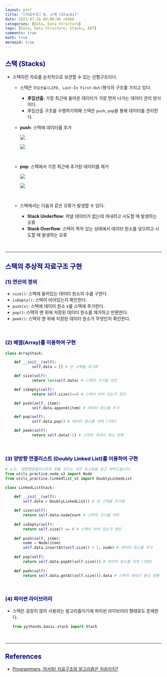 ```yaml
---
layout: post
title: "[자료구조] 8. 스택 (Stacks)"
date: 2023-07-26 00:00:00 +0900
categories: [Data, Data Structure]
tags: [Data, Data Structure, Stacks, ADT]
comments: true
math: true
mermaid: true
---
```


## <span style="color:navy">스택 (Stacks)<span>

- 스택이란 자료를 순차적으로 보관할 수 있는 선형구조이다.

  - 스택은 `후입선출(LIFO, Last-In First-Out)`형식의 구조를 가지고 있다.
      - **후입선출**: 가장 최근에 들어온 데이터가 가장 먼저 나가는 데이터 관리 방식이다.
      - 후입선출 구조를 수행하기위해 스택은 `push`, `pop`을 통해 데이터를 관리한다.
  
  - **push**: 스택에 데이터를 추가
    
      [![](https://mermaid.ink/img/eyJjb2RlIjoiICAgICAgIGZsb3djaGFydCBUQlxuICAgICAgICBjbGFzc0RlZiBncmVlbiBmaWxsOmdyZWVuLCBzdHJva2U6YmxhY2ssIHN0cm9rZS13aWR0aDoycHgsIGNvbG9yOndoaXRlXG4gICAgICAgIGNsYXNzRGVmIHJlZF93IHN0cm9rZS13aWR0aDoycHgsIGNvbG9yOnJlZFxuICAgICAgICBcbiAgICAgICAgZGF0YTFbXCJEYXRhMVwiXVxuICAgICAgICBkYXRhMV8xW0RhdGEyXTo6OnJlZF93XG4gICAgICAgIGV4aXN0X25vZGUxKFwiKOy2nCnsnoXqtazwn4-DXCIpOjo6Z3JlZW5cbiAgICAgICAgXG4gICAgICAgIHN1YmdyYXBoIFwiU3RhY2tcIlxuICAgICAgICBkYXRhMSAtLS0gZXhpc3Rfbm9kZTEgLS1cInB1c2goRGF0YTIpXCItLS0gZGF0YTFfMTtcbiAgICAgICAgZW5kIiwibWVybWFpZCI6eyJ0aGVtZSI6ImRlZmF1bHQifSwidXBkYXRlRWRpdG9yIjpmYWxzZX0)](https://mermaid-js.github.io/docs/deprecated-editor/#/edit/eyJjb2RlIjoiICAgICAgIGZsb3djaGFydCBUQlxuICAgICAgICBjbGFzc0RlZiBncmVlbiBmaWxsOmdyZWVuLCBzdHJva2U6YmxhY2ssIHN0cm9rZS13aWR0aDoycHgsIGNvbG9yOndoaXRlXG4gICAgICAgIGNsYXNzRGVmIHJlZF93IHN0cm9rZS13aWR0aDoycHgsIGNvbG9yOnJlZFxuICAgICAgICBcbiAgICAgICAgZGF0YTFbXCJEYXRhMVwiXVxuICAgICAgICBkYXRhMV8xW0RhdGEyXTo6OnJlZF93XG4gICAgICAgIGV4aXN0X25vZGUxKFwiKOy2nCnsnoXqtazwn4-DXCIpOjo6Z3JlZW5cbiAgICAgICAgXG4gICAgICAgIHN1YmdyYXBoIFwiU3RhY2tcIlxuICAgICAgICBkYXRhMSAtLS0gZXhpc3Rfbm9kZTEgLS1cInB1c2goRGF0YTIpXCItLS0gZGF0YTFfMTtcbiAgICAgICAgZW5kIiwibWVybWFpZCI6eyJ0aGVtZSI6ImRlZmF1bHQifSwidXBkYXRlRWRpdG9yIjpmYWxzZX0)

      [![](https://mermaid.ink/img/eyJjb2RlIjoiICAgICAgICBmbG93Y2hhcnQgVEJcbiAgICAgICAgY2xhc3NEZWYgZ3JlZW4gZmlsbDpncmVlbiwgc3Ryb2tlOmJsYWNrLCBzdHJva2Utd2lkdGg6MnB4LCBjb2xvcjp3aGl0ZVxuICAgICAgICBjbGFzc0RlZiByZWRfdyBzdHJva2Utd2lkdGg6MnB4LCBjb2xvcjpyZWRcbiAgICAgICAgXG4gICAgICAgIGRhdGEyW1wiRGF0YTFcIl1cbiAgICAgICAgZGF0YTJfMVtEYXRhMl06OjpyZWRfd1xuICAgICAgICBleGlzdF9ub2RlMihcIijstpwp7J6F6rWs8J-Pg1wiKTo6OmdyZWVuXG4gICAgICAgIFxuICAgICAgICBzdWJncmFwaCBcIlN0YWNrXCJcbiAgICAgICAgZGF0YTIgLS0tIGRhdGEyXzEgLS0tIGV4aXN0X25vZGUyO1xuICAgICAgICBlbmQiLCJtZXJtYWlkIjp7InRoZW1lIjoiZGVmYXVsdCJ9LCJ1cGRhdGVFZGl0b3IiOmZhbHNlfQ)](https://mermaid-js.github.io/docs/deprecated-editor/#/edit/eyJjb2RlIjoiICAgICAgICBmbG93Y2hhcnQgVEJcbiAgICAgICAgY2xhc3NEZWYgZ3JlZW4gZmlsbDpncmVlbiwgc3Ryb2tlOmJsYWNrLCBzdHJva2Utd2lkdGg6MnB4LCBjb2xvcjp3aGl0ZVxuICAgICAgICBjbGFzc0RlZiByZWRfdyBzdHJva2Utd2lkdGg6MnB4LCBjb2xvcjpyZWRcbiAgICAgICAgXG4gICAgICAgIGRhdGEyW1wiRGF0YTFcIl1cbiAgICAgICAgZGF0YTJfMVtEYXRhMl06OjpyZWRfd1xuICAgICAgICBleGlzdF9ub2RlMihcIijstpwp7J6F6rWs8J-Pg1wiKTo6OmdyZWVuXG4gICAgICAgIFxuICAgICAgICBzdWJncmFwaCBcIlN0YWNrXCJcbiAgICAgICAgZGF0YTIgLS0tIGRhdGEyXzEgLS0tIGV4aXN0X25vZGUyO1xuICAgICAgICBlbmQiLCJtZXJtYWlkIjp7InRoZW1lIjoiZGVmYXVsdCJ9LCJ1cGRhdGVFZGl0b3IiOmZhbHNlfQ)        
       
    <br>    

  - **pop**: 스택에서 가장 최근에 추가된 데이터를 제거
        
    [![](https://mermaid.ink/img/eyJjb2RlIjoiICAgICBmbG93Y2hhcnQgVEJcbiAgICAgIGNsYXNzRGVmIGdyZWVuIGZpbGw6Z3JlZW4sIHN0cm9rZTpibGFjaywgc3Ryb2tlLXdpZHRoOjJweCwgY29sb3I6d2hpdGVcbiAgICAgIGNsYXNzRGVmIHJlZF93IHN0cm9rZS13aWR0aDoycHgsIGNvbG9yOnJlZFxuICAgICAgICBcbiAgICAgIGRhdGEyW0RhdGExXVxuICAgICAgZGF0YTNbRGF0YTJdOjo6cmVkX3dcbiAgICAgICAgXG4gICAgICBleGlzdF9ub2RlMShcIuy2nCjsnoUp6rWs8J-Pg1wiKTo6OmdyZWVuXG4gICAgICAgIFxuICAgICAgc3ViZ3JhcGggXCJTdGFja1wiXG4gICAgICBkYXRhMiAtLS0gZGF0YTMgXG4gICAgICBkYXRhMyAtLVwicG9wKERhdGEyKVwiLS0tIGV4aXN0X25vZGUxXG4gICAgICBlbmQiLCJtZXJtYWlkIjp7InRoZW1lIjoiZGVmYXVsdCJ9LCJ1cGRhdGVFZGl0b3IiOmZhbHNlfQ)](https://mermaid-js.github.io/docs/deprecated-editor/#/edit/eyJjb2RlIjoiICAgICBmbG93Y2hhcnQgVEJcbiAgICAgIGNsYXNzRGVmIGdyZWVuIGZpbGw6Z3JlZW4sIHN0cm9rZTpibGFjaywgc3Ryb2tlLXdpZHRoOjJweCwgY29sb3I6d2hpdGVcbiAgICAgIGNsYXNzRGVmIHJlZF93IHN0cm9rZS13aWR0aDoycHgsIGNvbG9yOnJlZFxuICAgICAgICBcbiAgICAgIGRhdGEyW0RhdGExXVxuICAgICAgZGF0YTNbRGF0YTJdOjo6cmVkX3dcbiAgICAgICAgXG4gICAgICBleGlzdF9ub2RlMShcIuy2nCjsnoUp6rWs8J-Pg1wiKTo6OmdyZWVuXG4gICAgICAgIFxuICAgICAgc3ViZ3JhcGggXCJTdGFja1wiXG4gICAgICBkYXRhMiAtLS0gZGF0YTMgXG4gICAgICBkYXRhMyAtLVwicG9wKERhdGEyKVwiLS0tIGV4aXN0X25vZGUxXG4gICAgICBlbmQiLCJtZXJtYWlkIjp7InRoZW1lIjoiZGVmYXVsdCJ9LCJ1cGRhdGVFZGl0b3IiOmZhbHNlfQ)
        
    [![](https://mermaid.ink/img/eyJjb2RlIjoiICAgICAgZmxvd2NoYXJ0IExSXG4gICAgICBjbGFzc0RlZiBncmVlbiBmaWxsOmdyZWVuLCBzdHJva2U6YmxhY2ssIHN0cm9rZS13aWR0aDoycHgsIGNvbG9yOndoaXRlXG4gICAgICBjbGFzc0RlZiByZWRfdyBzdHJva2Utd2lkdGg6MnB4LCBjb2xvcjpyZWRcbiAgICAgICAgXG4gICAgICBkYXRhMl8xW0RhdGExXVxuICAgICAgZGF0YTNfMVtEYXRhMl06OjpyZWRfd1xuICAgICAgICBcbiAgICAgIGV4aXN0X25vZGUyKFwi7LacKOyehSnqtazwn4-DXCIpOjo6Z3JlZW5cbiAgICAgICAgXG4gICAgICBzdWJncmFwaCBcIlN0YWNrXCJcbiAgICAgIGRhdGEyXzEgLS0tIGV4aXN0X25vZGUyXG4gICAgICBlbmRcbiAgICAgIGV4aXN0X25vZGUyLS0tIGRhdGEzXzEiLCJtZXJtYWlkIjp7InRoZW1lIjoiZGVmYXVsdCJ9LCJ1cGRhdGVFZGl0b3IiOmZhbHNlfQ)](https://mermaid-js.github.io/docs/deprecated-editor/#/edit/eyJjb2RlIjoiICAgICAgZmxvd2NoYXJ0IExSXG4gICAgICBjbGFzc0RlZiBncmVlbiBmaWxsOmdyZWVuLCBzdHJva2U6YmxhY2ssIHN0cm9rZS13aWR0aDoycHgsIGNvbG9yOndoaXRlXG4gICAgICBjbGFzc0RlZiByZWRfdyBzdHJva2Utd2lkdGg6MnB4LCBjb2xvcjpyZWRcbiAgICAgICAgXG4gICAgICBkYXRhMl8xW0RhdGExXVxuICAgICAgZGF0YTNfMVtEYXRhMl06OjpyZWRfd1xuICAgICAgICBcbiAgICAgIGV4aXN0X25vZGUyKFwi7LacKOyehSnqtazwn4-DXCIpOjo6Z3JlZW5cbiAgICAgICAgXG4gICAgICBzdWJncmFwaCBcIlN0YWNrXCJcbiAgICAgIGRhdGEyXzEgLS0tIGV4aXN0X25vZGUyXG4gICAgICBlbmRcbiAgICAgIGV4aXN0X25vZGUyLS0tIGRhdGEzXzEiLCJtZXJtYWlkIjp7InRoZW1lIjoiZGVmYXVsdCJ9LCJ1cGRhdGVFZGl0b3IiOmZhbHNlfQ)
        
    <br>

  - 스택에서는 다음과 같은 오류가 발생할 수 있다.
      - **Stack Underflow:** 꺼낼 데이터가 없는데 꺼내려고 시도할 때 발생하는 오류
      - **Stack Overflow**: 스택이 꽉차 있는 상태에서 데이터 원소를 넣으려고 시도할 때 발생하는 오류

<br>

---

## <span style="color:navy">스택의 추상적 자료구조 구현<span>

### <span style="color:navy">(1) 연산의 정의<span>

- `size()`: 스택에 들어있는 데이터 원소의 수를 구한다.
- `isEmpty()`: 스택이 비어있는지 확인한다.
- `push(x)`: 스택에 데이터 원소 x를 스택에 추가한다.
- `pop()`: 스택의 맨 위에 저장된 데이터 원소를 제거하고 반환한다.
- `peek()`: 스택의 맨 위에 저장된 데이터 원소가 무엇인지 확인한다.
    
<br>

### <span style="color:navy">(2) 배열(Array)를 이용하여 구현<span>

```python
class ArrayStack:

    def __init__(self):
            self.data = [] # 빈 스택을 초기화

    def size(self):
            return len(self.data) # 스택의 크기를 리턴

    def isEmpty(self):
            return self.size()==0 # 스택이 비어 있는지 판단

    def push(self, item):
            self.data.append(item) # 데이터 원소를 추가 

    def pop(self):
            self.data.pop() # 데이터 원소를 삭제 (리턴)

    def peek(self):
            return self.data[-1] # 스택의 꼭대기 원소 반환 
```

<br>

### <span style="color:navy">(3) 양방향 연결리스트 (Doubly Linked List)를 이용하여 구현<span>

```python
# 노드, 양방향연결리스트의 모듈 코드는 이전 포스팅을 참고 부탁드립니다.
from utils_practice.node_v2 import Node
from utils_practice.linkedlist_v2 import DoublyLinkedList

class LinkedListStack:

    def __init__(self):
        self.data = DoublyLinkedList() # 빈 스택을 초기화
    
    def size(self):
        return self.data.nodeCount # 스택의 크기를 리턴
    
    def isEmpty(self):
        return self.size() == 0 # 스택이 비어 있는지 판단
    
    def push(self, item):
        node = Node(item)
        self.data.insertAt(self.size() + 1, node) # 데이터 원소를 추가
    
    def pop(self):
        return self.data.popAt(self.size()) # 데이터 원소를 삭제 (리턴)
    
    def peek(self):
        return self.data.getAt(self.size()).data # 스택의 꼭대기 원소 반환 
```

<br>

### <span style="color:navy">(4) 파이썬 라이브러리<span>

- 스택은 굉장히 많이 사용되는 알고리즘이기에 파이썬 라이브러리 형태로도 존재한다.
    
    ```python
    from pythonds.basic.stack import Stack
    ```
  
<br>

---


## <span style="color:navy">References<span>
- [Programmers, 어서와! 자료구조와 알고리즘은 처음이지?](https://school.programmers.co.kr/learn/courses/57/57-%EC%96%B4%EC%84%9C%EC%99%80-%EC%9E%90%EB%A3%8C%EA%B5%AC%EC%A1%B0%EC%99%80-%EC%95%8C%EA%B3%A0%EB%A6%AC%EC%A6%98%EC%9D%80-%EC%B2%98%EC%9D%8C%EC%9D%B4%EC%A7%80)
